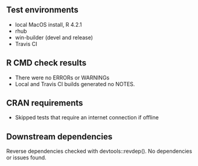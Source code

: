 ## Test environments
* local MacOS install, R 4.2.1
* rhub
* win-builder (devel and release)
* Travis CI

## R CMD check results
* There were no ERRORs or WARNINGs
* Local and Travis CI builds generated no NOTES. 

## CRAN requirements
* Skipped tests that require an internet connection if offline

## Downstream dependencies
Reverse dependencies checked with devtools::revdep(). No dependencies or issues found.
